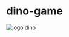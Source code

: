 # dino-game
 
![jogo dino](https://user-images.githubusercontent.com/39542291/169608285-c4f2abc3-f680-471e-9a01-cc11940ed24c.jpg)

